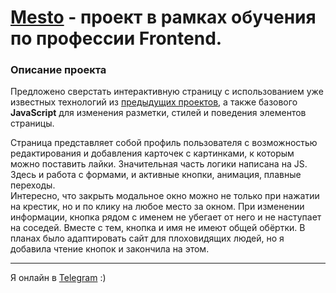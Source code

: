 # [Mesto](https://nutkatuz.github.io/mesto/) - проект в рамках обучения по профессии Frontend.

### Описание проекта

Предложено сверстать интерактивную страницу с использованием уже известных технологий из [предыдущих проектов](https://github.com/nutkatuz/Russian-travel), а также базового __JavaScript__ для изменения разметки, стилей и поведения элементов страницы.  

Страница представляет собой профиль пользователя с возможностью редактирования и добавления карточек с картинками, к которым можно поставить лайки. Значительная часть логики написана на JS. Здесь и работа с формами, и активные кнопки, анимация, плавные переходы.  
Интересно, что закрыть модальное окно можно не только при нажатии на крестик, но и по клику на любое место за окном. При изменении информации, кнопка рядом с именем не убегает от него и не наступает на соседей. Вместе с тем, кнопка и имя не имеют общей обёртки. В планах было адаптировать сайт для плоховидящих людей, но я добавила чтение кнопок и закончила на этом.  

***
Я онлайн в [Telegram](https://t.me/revidovich) :)
